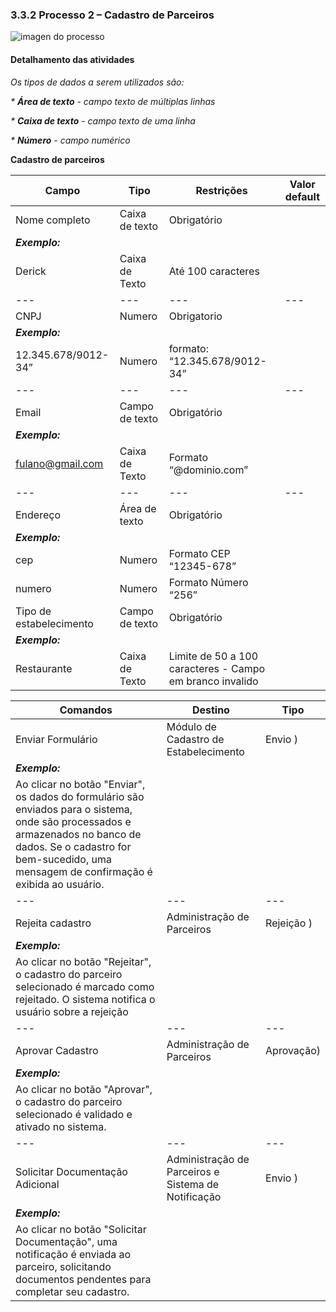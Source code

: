 ### 3.3.2 Processo 2 – Cadastro de Parceiros 

![imagen do processo](https://github.com/user-attachments/assets/fd9722af-8700-4e86-869c-da6b32a9e354)



#### Detalhamento das atividades



_Os tipos de dados a serem utilizados são:_

_* **Área de texto** - campo texto de múltiplas linhas_

_* **Caixa de texto** - campo texto de uma linha_

_* **Número** - campo numérico_


**Cadastro de parceiros**

| **Campo**       | **Tipo**         | **Restrições** | **Valor default** |
| ---             | ---              | ---            | ---               |
| Nome completo   | Caixa de texto   |  Obrigatório   |                   |
| ***Exemplo:***  |                  |                |                   |
| Derick      | Caixa de Texto   | Até 100 caracteres |                |
| ---             | ---              | ---            | ---               |
| CNPJ | Numero |        Obrigatorio        |                   |
| ***Exemplo:***  |                  |                |                   |
| 12.345.678/9012-34” | Numero   | formato: “12.345.678/9012-34” |                |
| ---             | ---              | ---            | ---               |
| Email  | Campo de texto  |       Obrigatório         |                   |
| ***Exemplo:***  |                  |                |                   |
| fulano@gmail.com          | Caixa de Texto   | Formato “@dominio.com”|                |
| ---             | ---              | ---            | ---               |
| Endereço  | Área de texto |     Obrigatório           |                   |
| ***Exemplo:***  |                  |                |                   |
| cep           | Numero  |  Formato CEP “12345-678”  |                |
| numero           | Numero  |Formato Número  “256” |           |
| Tipo de estabelecimento | Campo de texto  | Obrigatório                |                   |
| ***Exemplo:***  |                  |                |                   |
| Restaurante          | Caixa de Texto   | Limite de 50 a 100 caracteres - Campo em branco invalido  |                |


| **Comandos**         |  **Destino**                   | **Tipo** |
| ---                  | ---                            | ---               |
| Enviar Formulário  |Módulo de Cadastro de Estabelecimento  | Envio   ) |
| ***Exemplo:***       |                                |                   |
| Ao clicar no botão "Enviar", os dados do formulário são enviados para o sistema, onde são processados e armazenados no banco de dados. Se o cadastro for bem-sucedido, uma mensagem de confirmação é exibida ao usuário.             |            |            |
| ---                  | ---                            | ---               |
|Rejeita cadastro   |Administração de Parceiros | Rejeição    ) |
| ***Exemplo:***       |                                |                   |
|     	Ao clicar no botão "Rejeitar", o cadastro do parceiro selecionado é marcado como rejeitado. O sistema notifica o usuário sobre a rejeição         |            |            |
| ---                  | ---                            | ---               |
|Aprovar Cadastro   |Administração de Parceiros   | Aprovação) |
| ***Exemplo:***       |                                |                   |
|    	  Ao clicar no botão "Aprovar", o cadastro do parceiro selecionado é validado e ativado no sistema.   |            |            |
| ---                  | ---                            | ---               |
| Solicitar Documentação Adicional   |Administração de Parceiros e Sistema de Notificação   | Envio   ) |
| ***Exemplo:***       |                                |                   |
|     Ao clicar no botão "Solicitar Documentação", uma notificação é enviada ao parceiro, solicitando documentos pendentes para completar seu cadastro.       |            |            |



